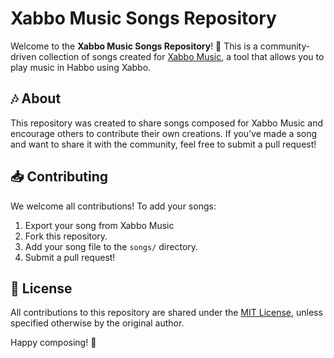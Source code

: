 # Xabbo Music Songs Repository

Welcome to the **Xabbo Music Songs Repository**! 🎵 This is a community-driven collection of songs created for [Xabbo Music](https://github.com/vgabs/xabbo-music), a tool that allows you to play music in Habbo using Xabbo.

## 🎶 About
This repository was created to share songs composed for Xabbo Music and encourage others to contribute their own creations. If you've made a song and want to share it with the community, feel free to submit a pull request!

## 📥 Contributing
We welcome all contributions! To add your songs:

1. Export your song from Xabbo Music
2. Fork this repository.
3. Add your song file to the `songs/` directory.
4. Submit a pull request!

## 📜 License
All contributions to this repository are shared under the [MIT License](LICENSE), unless specified otherwise by the original author.

Happy composing! 🎼

